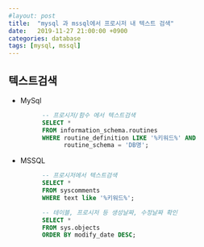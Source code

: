 ```yaml
---
#layout: post
title:  "mysql 과 mssql에서 프로시저 내 텍스트 검색"
date:   2019-11-27 21:00:00 +0900
categories: database 
tags: [mysql, mssql]
---
```

## 텍스트검색

-   MySql
    ```sql
          -- 프로시저/함수 에서 텍스트검색
          SELECT * 
          FROM information_schema.routines 
          WHERE routine_definition LIKE '%키워드%' AND 
                routine_schema = 'DB명';
    ```
    
-   MSSQL
    ```sql
          -- 프로시저에서 텍스트검색
          SELECT * 
          FROM syscomments 
          WHERE text like '%키워드%';
    ```
    
    ```sql
          -- 테이블, 프로시저 등 생성날짜, 수정날짜 확인
          SELECT * 
          FROM sys.objects 
          ORDER BY modify_date DESC; 
    ```